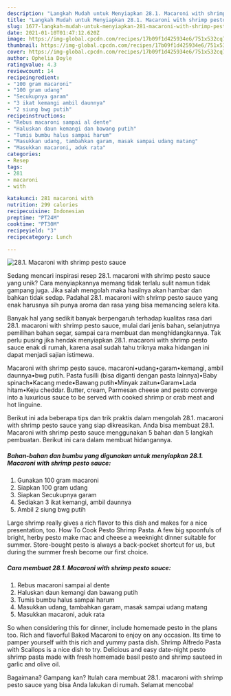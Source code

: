 ```yaml
---
description: "Langkah Mudah untuk Menyiapkan 28.1. Macaroni with shrimp pesto sauce yang Sempurna"
title: "Langkah Mudah untuk Menyiapkan 28.1. Macaroni with shrimp pesto sauce yang Sempurna"
slug: 1677-langkah-mudah-untuk-menyiapkan-281-macaroni-with-shrimp-pesto-sauce-yang-sempurna
date: 2021-01-10T01:47:12.620Z
image: https://img-global.cpcdn.com/recipes/17b09f1d425934e6/751x532cq70/281-macaroni-with-shrimp-pesto-sauce-foto-resep-utama.jpg
thumbnail: https://img-global.cpcdn.com/recipes/17b09f1d425934e6/751x532cq70/281-macaroni-with-shrimp-pesto-sauce-foto-resep-utama.jpg
cover: https://img-global.cpcdn.com/recipes/17b09f1d425934e6/751x532cq70/281-macaroni-with-shrimp-pesto-sauce-foto-resep-utama.jpg
author: Ophelia Doyle
ratingvalue: 4.3
reviewcount: 14
recipeingredient:
- "100 gram macaroni"
- "100 gram udang"
- "Secukupnya garam"
- "3 ikat kemangi ambil daunnya"
- "2 siung bwg putih"
recipeinstructions:
- "Rebus macaroni sampai al dente"
- "Haluskan daun kemangi dan bawang putih"
- "Tumis bumbu halus sampai harum"
- "Masukkan udang, tambahkan garam, masak sampai udang matang"
- "Masukkan macaroni, aduk rata"
categories:
- Resep
tags:
- 281
- macaroni
- with

katakunci: 281 macaroni with 
nutrition: 299 calories
recipecuisine: Indonesian
preptime: "PT24M"
cooktime: "PT30M"
recipeyield: "3"
recipecategory: Lunch

---
```



![28.1. Macaroni with shrimp pesto sauce](https://img-global.cpcdn.com/recipes/17b09f1d425934e6/751x532cq70/281-macaroni-with-shrimp-pesto-sauce-foto-resep-utama.jpg)

Sedang mencari inspirasi resep 28.1. macaroni with shrimp pesto sauce yang unik? Cara menyiapkannya memang tidak terlalu sulit namun tidak gampang juga. Jika salah mengolah maka hasilnya akan hambar dan bahkan tidak sedap. Padahal 28.1. macaroni with shrimp pesto sauce yang enak harusnya sih punya aroma dan rasa yang bisa memancing selera kita.

Banyak hal yang sedikit banyak berpengaruh terhadap kualitas rasa dari 28.1. macaroni with shrimp pesto sauce, mulai dari jenis bahan, selanjutnya pemilihan bahan segar, sampai cara membuat dan menghidangkannya. Tak perlu pusing jika hendak menyiapkan 28.1. macaroni with shrimp pesto sauce enak di rumah, karena asal sudah tahu triknya maka hidangan ini dapat menjadi sajian istimewa.

Macaroni with shrimp pesto sauce. macaroni•udang•garam•kemangi, ambil daunnya•bwg putih. Pasta fusilli (bisa diganti dengan pasta lainnya)•Baby spinach•Kacang mede•Bawang putih•Minyak zaitun•Garam•Lada hitam•Keju cheddar. Butter, cream, Parmesan cheese and pesto converge into a luxurious sauce to be served with cooked shrimp or crab meat and hot linguine.


Berikut ini ada beberapa tips dan trik praktis dalam mengolah 28.1. macaroni with shrimp pesto sauce yang siap dikreasikan. Anda bisa membuat 28.1. Macaroni with shrimp pesto sauce menggunakan 5 bahan dan 5 langkah pembuatan. Berikut ini cara dalam membuat hidangannya.

<!--inarticleads1-->

##### Bahan-bahan dan bumbu yang digunakan untuk menyiapkan 28.1. Macaroni with shrimp pesto sauce:

1. Gunakan 100 gram macaroni
1. Siapkan 100 gram udang
1. Siapkan Secukupnya garam
1. Sediakan 3 ikat kemangi, ambil daunnya
1. Ambil 2 siung bwg putih


Large shrimp really gives a rich flavor to this dish and makes for a nice presentation, too. How To Cook Pesto Shrimp Pasta. A few big spoonfuls of bright, herby pesto make mac and cheese a weeknight dinner suitable for summer. Store-bought pesto is always a back-pocket shortcut for us, but during the summer fresh become our first choice. 

<!--inarticleads2-->

##### Cara membuat 28.1. Macaroni with shrimp pesto sauce:

1. Rebus macaroni sampai al dente
1. Haluskan daun kemangi dan bawang putih
1. Tumis bumbu halus sampai harum
1. Masukkan udang, tambahkan garam, masak sampai udang matang
1. Masukkan macaroni, aduk rata


So when considering this for dinner, include homemade pesto in the plans too. Rich and flavorful Baked Macaroni to enjoy on any occasion. Its time to pamper yourself with this rich and yummy pasta dish. Shrimp Alfredo Pasta with Scallops is a nice dish to try. Delicious and easy date-night pesto shrimp pasta made with fresh homemade basil pesto and shrimp sauteed in garlic and olive oil. 

Bagaimana? Gampang kan? Itulah cara membuat 28.1. macaroni with shrimp pesto sauce yang bisa Anda lakukan di rumah. Selamat mencoba!
